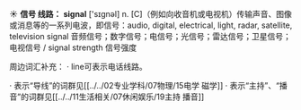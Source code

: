 ☀ <span class="category">**信号 线路：**</span>
<span class="vocabulary">**signal**</span> ['sɪɡnəl] 
<span class="definition">n. [C]（例如向收音机或电视机）传输声音、图像或消息等的一系列电波，即信号：</span>audio, digital, electrical, light, radar, satellite, television signal 音频信号；数字信号；电信号；光信号；雷达信号；卫星信号；电视信号 / signal strength 信号强度

周边词汇补充：
· line可表示电话线路。

· 表示“导线”的词群见[[../../02专业学科/07物理/15电学 磁学]]
· 表示“主持”、“播音”的词群见[[../../11生活相关/07休闲娱乐/19主持 播音]]
